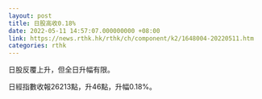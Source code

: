 ```yaml
---
layout: post
title: 日股高收0.18%
date: 2022-05-11 14:57:07.000000000 +08:00
link: https://news.rthk.hk/rthk/ch/component/k2/1648004-20220511.htm
categories: rthk
---
```


日股反覆上升，但全日升幅有限。

日經指數收報26213點，升46點，升幅0.18%。
